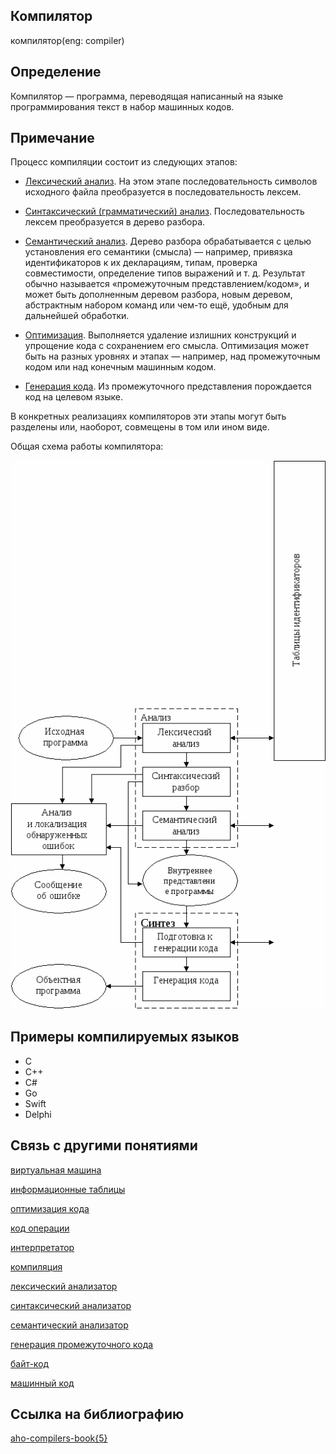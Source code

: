 ## Компилятор
компилятор(eng: compiler) 

## Определение
Компилятор —  программа, переводящая написанный на языке программирования текст в набор машинных кодов. 

## Примечание

Процесс компиляции состоит из следующих этапов:

 - [Лексический анализ](lexical_analyzer_1.md). На этом этапе последовательность символов исходного файла преобразуется в последовательность лексем.

 - [Синтаксический (грамматический) анализ](parser.md). Последовательность лексем преобразуется в дерево разбора.

 - [Семантический анализ](semantic_analyzer_1.md). Дерево разбора обрабатывается с целью установления его семантики (смысла) — например, привязка идентификаторов к их декларациям, типам, проверка совместимости, определение типов выражений и т. д. Результат обычно называется «промежуточным представлением/кодом», и может быть дополненным деревом разбора, новым деревом, абстрактным набором команд или чем-то ещё, удобным для дальнейшей обработки.

 - [Оптимизация](code_optimization.md). Выполняется удаление излишних конструкций и упрощение кода с сохранением его смысла. Оптимизация может быть на разных уровнях и этапах — например, над промежуточным кодом или над конечным машинным кодом.

 - [Генерация кода](code_generation.md). Из промежуточного представления порождается код на целевом языке.

В конкретных реализациях компиляторов эти этапы могут быть разделены или, наоборот, совмещены в том или ином виде.

Общая схема работы компилятора:

![compiler](../images/compiler.png)

## Примеры компилируемых языков
- C
- C++
- C#
- Go
- Swift
- Delphi
## Связь с другими понятиями

[виртуальная машина](virtual_machines_1.md)

[информационные таблицы](information_tables.md)

[оптимизация кода](code_optimization.md)

[код операции](operation_code.md)

[интерпретатор](interpreter_1.md)

[компиляция](compiler_1.md)

[лексический анализатор](lexical_analyzer_1.md)

[синтаксический анализатор](parser.md)

[семантический анализатор](semantic_analyzer_1.md)
             
[генерация промежуточного кода](code_generation.md)
         
[байт-код](byte-code.md)
         
[машинный код](machine_code_1.md)
         

## Cсылка на библиографию
[aho-compilers-book{5}](../bibliography/aho-compilers-book%7B5%7D.md)

